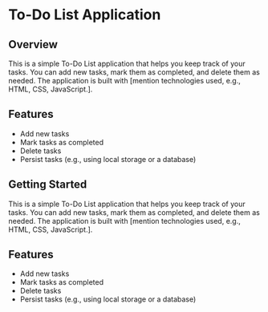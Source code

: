 # To-Do List Application

## Overview

This is a simple To-Do List application that helps you keep track of your tasks. You can add new tasks, mark them as completed, and delete them as needed. The application is built with [mention technologies used, e.g., HTML, CSS, JavaScript.].

## Features

- Add new tasks
- Mark tasks as completed
- Delete tasks
- Persist tasks (e.g., using local storage or a database)

## Getting Started
This is a simple To-Do List application that helps you keep track of your tasks. You can add new tasks, mark them as completed, and delete them as needed. The application is built with [mention technologies used, e.g., HTML, CSS, JavaScript.].
## Features

- Add new tasks
- Mark tasks as completed
- Delete tasks
- Persist tasks (e.g., using local storage or a database)
